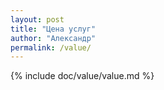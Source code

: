 ```yaml
---
layout: post
title: "Цена услуг"
author: "Александр"
permalink: /value/
---
```

{% include doc/value/value.md %}
